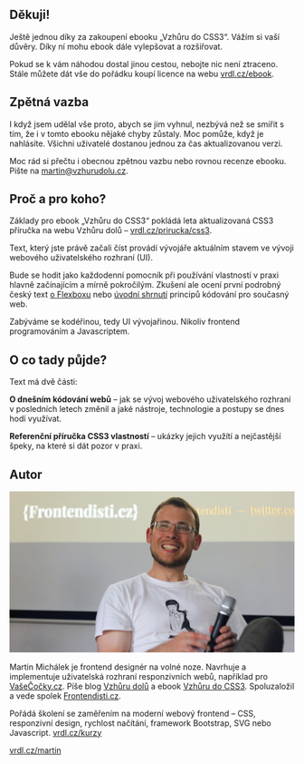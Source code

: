 ## Děkuji!

Ještě jednou díky za zakoupení ebooku „Vzhůru do CSS3“. Vážím si vaší důvěry. Díky ní mohu ebook dále vylepšovat a rozšiřovat. 

Pokud se k vám náhodou dostal jinou cestou, nebojte nic není ztraceno. Stále můžete dát vše do pořádku koupí licence na webu [vrdl.cz/ebook](http://www.vzhurudolu.cz/ebook).

## Zpětná vazba

I když jsem udělal vše proto, abych se jim vyhnul, nezbývá než se smířit s tím, že i v tomto ebooku nějaké chyby zůstaly. Moc pomůže, když je nahlásíte. Všichni uživatelé dostanou jednou za čas aktualizovanou verzi.

Moc rád si přečtu i obecnou zpětnou vazbu nebo rovnou recenze ebooku. Pište na [martin@vzhurudolu.cz](mailto:martin@vzhurudolu.cz).

## Proč a pro koho?

Základy pro ebook „Vzhůru do CSS3“ pokládá leta aktualizovaná CSS3 příručka na webu Vzhůru dolů – [vrdl.cz/prirucka/css3](http://www.vzhurudolu.cz/prirucka/css3).

Text, který jste právě začali číst provádí vývojáře aktuálním stavem ve vývoji webového uživatelského rozhraní (UI).

Bude se hodit jako každodenní pomocník při používání vlastností v praxi hlavně začínajícím a mírně pokročilým. Zkušení ale ocení první podrobný český text [o Flexboxu](css3-flexbox.md) nebo [úvodní shrnutí](kapitola-1-perex.md) principů kódování pro současný web.

Zabýváme se kodéřinou, tedy UI vývojařinou. Nikoliv frontend programováním a Javascriptem.

## O co tady půjde?

Text má dvě části:

**O dnešním kódování webů** – jak se vývoj webového uživatelského rozhraní v posledních letech změnil a jaké nástroje, technologie a postupy se dnes hodí využívat.

**Referenční příručka CSS3 vlastností** –  ukázky jejich využítí a nejčastější špeky, na které si dát pozor v praxi.


## Autor

![Martin Michálek](../dist/images/original/autor.jpg)

Martin Michálek je frontend designér na volné noze. Navrhuje a implementuje  uživatelská rozhraní responzivních webů, například pro [VašeČočky.cz](http://www.vasecocky.cz). Píše blog [Vzhůru dolů](http://www.vzhurudolu.cz/) a ebook [Vzhůru do CSS3](http://www.vzhurudolu.cz/ebook). Spoluzaložil a vede spolek [Frontendisti.cz](http://frontendisti.cz/).

Pořádá školení se zaměřením na moderní webový frontend – CSS, responzivní design, rychlost načítání, framework Bootstrap, SVG nebo Javascript. [vrdl.cz/kurzy](http://www.vzhurudolu.cz/kurzy)

[vrdl.cz/martin](http://www.vzhurudolu.cz/martin)

